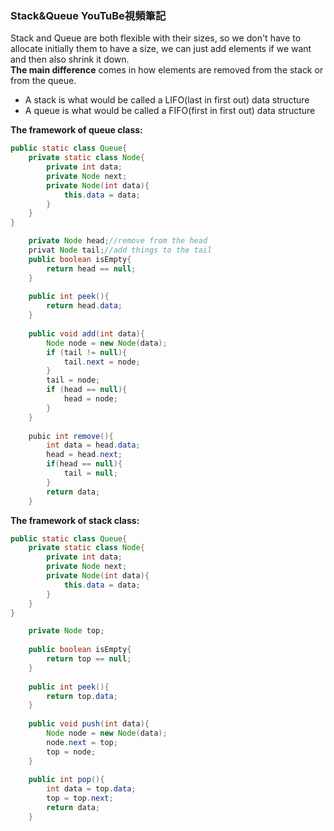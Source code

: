 ### Stack&Queue YouTuBe視頻筆記
Stack and Queue are both flexible with their sizes, so we don't have to allocate initially them to have a size, we can just add elements if we want and then also shrink it down.   
**The main difference** comes in how elements are removed from the stack or from the queue.
* A stack is what would be called a LIFO(last in first out) data structure
* A queue is what would be called a FIFO(first in first out) data structure

**The framework of queue class:**
```Java
public static class Queue{
    private static class Node{
        private int data;
        private Node next;
        private Node(int data){
            this.data = data;
        }
    }
}

    private Node head;//remove from the head  
    privat Node tail;//add things to the tail
    public boolean isEmpty{
        return head == null;
    }
    
    public int peek(){
        return head.data;
    }
    
    public void add(int data){
        Node node = new Node(data);
        if (tail != null){
            tail.next = node;
        }
        tail = node;
        if (head == null){
            head = node;
        }
    }
    
    pubic int remove(){
        int data = head.data;
        head = head.next;
        if(head == null){
            tail = null;
        }
        return data;
    }
```
**The framework of stack class:**
```Java
public static class Queue{
    private static class Node{
        private int data;
        private Node next;
        private Node(int data){
            this.data = data;
        }
    }
}

    private Node top;
    
    public boolean isEmpty{
        return top == null;
    }
    
    public int peek(){
        return top.data;
    }
    
    public void push(int data){
        Node node = new Node(data);
        node.next = top;
        top = node;
    }
    
    public int pop(){
        int data = top.data;
        top = top.next;
        return data;
    }
```
